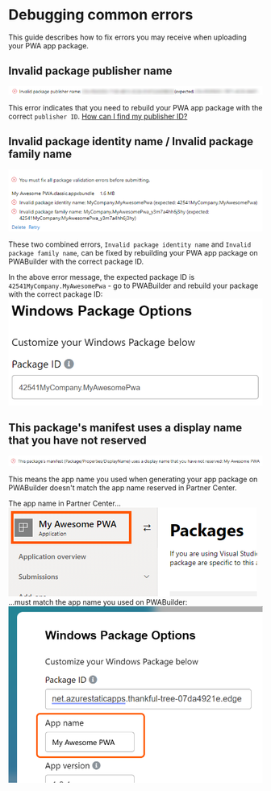 # Debugging common errors

This guide describes how to fix errors you may receive when uploading your PWA app package.

## Invalid package publisher name

<img src="/images/invalid-publisher-id.png" />

This error indicates that you need to rebuild your PWA app package with the correct `publisher ID`. [How can I find my publisher ID?](/find-publisher.md)

## Invalid package identity name / Invalid package family name

<img src="/images/invalid-package-id.png" />

These two combined errors, `Invalid package identity name` and `Invalid package family name`, can be fixed by rebuilding your PWA app package on PWABuilder with the correct package ID.

 In the above error message, the expected package ID is `42541MyCompany.MyAwesomePwa` - go to PWABuilder and rebuild your package with the correct package ID: <br> <img src="/images/updated-package-id.png" />

## This package's manifest uses a display name that you have not reserved

<img src="/images/not-reserved.png" />

This means the app name you used when generating your app package on PWABuilder doesn't match the app name reserved in Partner Center.

The app name in Partner Center...
<img src="/images/app-name.png?v" />
...must match the app name you used on PWABuilder:
<img src="/images/app-name-pwabuilder.png" />